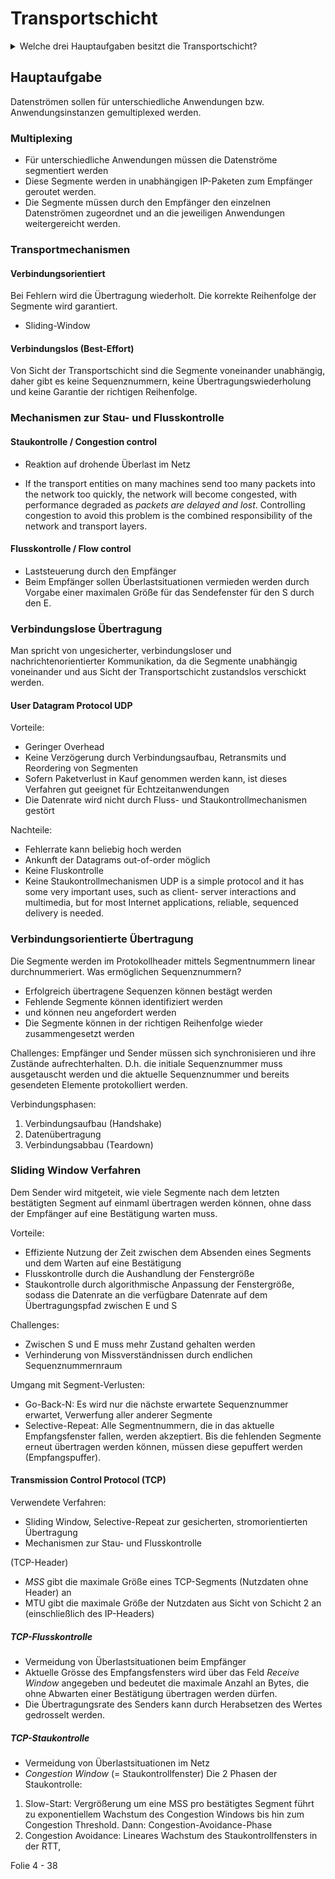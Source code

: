 # Transportschicht
<details>
    <summary>Welche drei Hauptaufgaben besitzt die Transportschicht?</summary>
    Multiplexing, Transportmechanismen, Mechanismen zur Stau- und Flusskontrolle
</details>

## Hauptaufgabe
Datenströmen sollen für unterschiedliche Anwendungen bzw. Anwendungsinstanzen gemultiplexed werden.

### Multiplexing
* Für unterschiedliche Anwendungen müssen die Datenströme segmentiert werden
* Diese Segmente werden in unabhängigen IP-Paketen zum Empfänger geroutet werden.
* Die Segmente müssen durch den Empfänger den einzelnen Datenströmen zugeordnet und an die jeweiligen Anwendungen weitergereicht werden. 

### Transportmechanismen

#### Verbindungsorientiert
Bei Fehlern wird die Übertragung wiederholt. Die korrekte Reihenfolge der Segmente wird garantiert.
* Sliding-Window

#### Verbindungslos (Best-Effort)
Von Sicht der Transportschicht sind die Segmente voneinander unabhängig, daher gibt es keine Sequenznummern, keine Übertragungswiederholung und keine Garantie der richtigen Reihenfolge. 

### Mechanismen zur Stau- und Flusskontrolle

#### Staukontrolle / Congestion control
* Reaktion auf drohende Überlast im Netz

* If the transport entities on many machines send too many packets into the network too quickly, the network will become congested, with performance degraded as *packets are delayed and lost*. Controlling congestion to avoid this problem is the combined responsibility of the network and transport layers.


#### Flusskontrolle / Flow control
* Laststeuerung durch den Empfänger
* Beim Empfänger sollen Überlastsituationen vermieden werden durch Vorgabe einer maximalen Größe für das Sendefenster für den S durch den E.

### Verbindungslose Übertragung
Man spricht von ungesicherter, verbindungsloser und  nachrichtenorientierter Kommunikation, da die Segmente unabhängig voneinander und aus Sicht der Transportschicht zustandslos verschickt werden. 

#### User Datagram Protocol UDP
Vorteile: 
* Geringer Overhead
* Keine Verzögerung durch Verbindungsaufbau, Retransmits und Reordering von Segmenten
* Sofern Paketverlust in Kauf genommen werden kann, ist dieses Verfahren gut geeignet für Echtzeitanwendungen
* Die Datenrate wird nicht durch Fluss- und Staukontrollmechanismen gestört

Nachteile:
* Fehlerrate kann beliebig hoch werden
* Ankunft der Datagrams out-of-order möglich
* Keine Fluskontrolle
* Keine Staukontrollmechanismen
UDP is a simple protocol and it has some very important uses, such as client- server interactions and multimedia, but for most Internet applications, reliable, sequenced delivery is needed.

### Verbindungsorientierte Übertragung
Die Segmente werden im Protokollheader mittels Segmentnummern linear durchnummeriert. 
Was ermöglichen Sequenznummern?
* Erfolgreich übertragene Sequenzen können bestägt werden
* Fehlende Segmente können identifiziert werden
* und können neu angefordert werden
* Die Segmente können in der richtigen Reihenfolge wieder zusammengesetzt werden

Challenges: Empfänger und Sender müssen sich synchronisieren und ihre Zustände aufrechterhalten. D.h. die initiale Sequenznummer muss ausgetauscht werden und die aktuelle Sequenznummer und bereits gesendeten Elemente protokolliert werden. 

Verbindungsphasen:
1. Verbindungsaufbau (Handshake)
2. Datenübertragung
3. Verbindungsabbau (Teardown)

### Sliding Window Verfahren
Dem Sender wird mitgeteit, wie viele Segmente nach dem letzten bestätigten Segment auf einmaml übertragen werden können, ohne dass der Empfänger auf eine Bestätigung warten muss. 

Vorteile:
* Effiziente Nutzung der Zeit zwischen dem Absenden eines Segments und dem Warten auf eine Bestätigung
* Flusskontrolle durch die Aushandlung der Fenstergröße
* Staukontrolle durch algorithmische Anpassung der Fenstergröße, sodass die Datenrate an die verfügbare Datenrate auf dem Übertragungspfad zwischen E und S

Challenges: 
* Zwischen S und E muss mehr Zustand gehalten werden
* Verhinderung von Missverständnissen durch endlichen Sequenznummernraum

Umgang mit Segment-Verlusten:
* Go-Back-N: Es wird nur die nächste erwartete Sequenznummer erwartet, Verwerfung aller anderer Segmente
* Selective-Repeat: Alle Segmentnummern, die in das aktuelle Empfangsfenster fallen, werden akzeptiert. Bis die fehlenden Segmente erneut übertragen werden können, müssen diese gepuffert werden (Empfangspuffer). 

#### Transmission Control Protocol (TCP)
Verwendete Verfahren: 
* Sliding Window, Selective-Repeat zur gesicherten, stromorientierten Übertragung
* Mechanismen zur Stau- und Flusskontrolle

(TCP-Header)

* *MSS* gibt die maximale Größe eines TCP-Segments (Nutzdaten ohne Header) an
* MTU gibt die maximale Größe der Nutzdaten aus Sicht von Schicht 2 an (einschließlich des IP-Headers)

##### TCP-Flusskontrolle
* Vermeidung von Überlastsituationen beim Empfänger
* Aktuelle Grösse des Empfangsfensters wird über das Feld *Receive Window* angegeben und bedeutet die maximale Anzahl an Bytes, die ohne Abwarten einer Bestätigung übertragen werden dürfen.
* Die Übertragungsrate des Senders kann durch Herabsetzen des Wertes gedrosselt werden. 

##### TCP-Staukontrolle
* Vermeidung von Überlastsituationen im Netz
* *Congestion Window* (= Staukontrollfenster)
Die 2 Phasen der Staukontrolle:
1. Slow-Start: Vergrößerung um eine MSS pro bestätigtes Segment führt zu exponentiellem Wachstum des Congestion Windows bis hin zum Congestion Threshold. Dann: Congestion-Avoidance-Phase
2. Congestion Avoidance: Lineares Wachstum des Staukontrollfensters in der RTT, 

Folie 4 - 38
